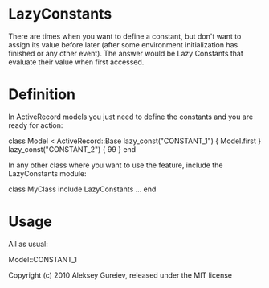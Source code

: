 LazyConstants
=============

There are times when you want to define a constant, but don't want to 
assign its value before later (after some environment initialization
has finished or any other event). The answer would be Lazy Constants
that evaluate their value when first accessed.


Definition
==========

In ActiveRecord models you just need to define the constants and
you are ready for action:

  class Model < ActiveRecord::Base
    lazy_const("CONSTANT_1") { Model.first }
    lazy_const("CONSTANT_2") { 99 }
  end

In any other class where you want to use the feature, include the
LazyConstants module:

  class MyClass
    include LazyConstants
    ...
  end


Usage
=====

All as usual:

  Model::CONSTANT_1

Copyright (c) 2010 Aleksey Gureiev, released under the MIT license
